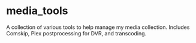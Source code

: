 # media_tools
A collection of various tools to help manage my media collection. Includes Comskip, Plex postprocessing for DVR, and transcoding.
